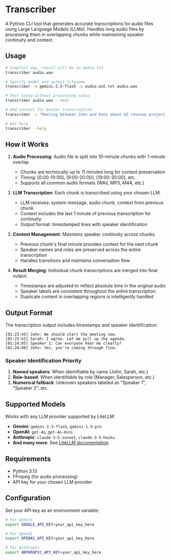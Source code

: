 # Transcriber

A Python CLI tool that generates accurate transcriptions for audio files using Large Language Models (LLMs). Handles long audio files by processing them in overlapping chunks while maintaining speaker continuity and context.

## Usage

```sh
# Simplest way, result will be in audio.txt
transcriber audio.wav

# Specify model and output filename
transcriber -m gemini-2.5-flash -o audio.out.txt audio.wav

# Test setup without processing audio
transcriber audio.wav --test

# Add context for better transcription
transcriber -c "Meeting between John and Kate about Q3 revenue projections" audio.wav

# Get help
transcriber --help
```

## How it Works

1. **Audio Processing**: Audio file is split into 10-minute chunks with 1-minute overlap.
   - Chunks are technically up to 11 minutes long for context preservation
   - Timing: [0:00-10:00], [9:00-20:00], [19:00-30:00], etc.
   - Supports all common audio formats (WAV, MP3, M4A, etc.)

2. **LLM Transcription**: Each chunk is transcribed using your chosen LLM.
   - LLM receives: system message, audio chunk, context from previous chunk
   - Context includes the last 1 minute of previous transcription for continuity
   - Output format: timestamped lines with speaker identification

3. **Context Management**: Maintains speaker continuity across chunks.
   - Previous chunk's final minute provides context for the next chunk
   - Speaker names and roles are preserved across the entire transcription
   - Handles transitions and maintains conversation flow

4. **Result Merging**: Individual chunk transcriptions are merged into final output.
   - Timestamps are adjusted to reflect absolute time in the original audio
   - Speaker labels are consistent throughout the entire transcription
   - Duplicate content in overlapping regions is intelligently handled

## Output Format

The transcription output includes timestamps and speaker identification:

```
[01:23:45] John: We should start the meeting now.
[01:23:52] Sarah: I agree. Let me pull up the agenda.
[01:24:05] Speaker 1: Can everyone hear me clearly?
[01:24:08] John: Yes, you're coming through fine.
```

### Speaker Identification Priority

1. **Named speakers**: When identifiable by name (John, Sarah, etc.)
2. **Role-based**: When identifiable by role (Manager, Salesperson, etc.)
3. **Numerical fallback**: Unknown speakers labeled as "Speaker 1", "Speaker 2", etc.

## Supported Models

Works with any LLM provider supported by LiteLLM:
- **Gemini**: `gemini-2.5-flash`, `gemini-1.5-pro`
- **OpenAI**: `gpt-4o`, `gpt-4o-mini`
- **Anthropic**: `claude-3-5-sonnet`, `claude-3-5-haiku`
- **And many more**: See [LiteLLM documentation](https://docs.litellm.ai/docs/providers)

## Requirements

- Python 3.13
- FFmpeg (for audio processing)
- API key for your chosen LLM provider

## Configuration

Set your API key as an environment variable:

```sh
# For Gemini
export GOOGLE_API_KEY=your_api_key_here

# For OpenAI
export OPENAI_API_KEY=your_api_key_here

# For Anthropic
export ANTHROPIC_API_KEY=your_api_key_here
```
